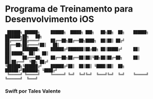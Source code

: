# Programa de Treinamento para Desenvolvimento iOS
                                                                                                                                                     
```                                                                                                                                   
 ██████╗ ██████╗     ██████╗  █████╗ ███╗   ██╗██╗  ██╗    ██████╗ ███████╗██╗   ██╗
██╔════╝██╔════╝     ██╔══██╗██╔══██╗████╗  ██║██║ ██╔╝    ██╔══██╗██╔════╝██║   ██║
██║     ███████╗     ██████╔╝███████║██╔██╗ ██║█████╔╝     ██║  ██║█████╗  ██║   ██║
██║     ██╔═══██╗    ██╔══██╗██╔══██║██║╚██╗██║██╔═██╗     ██║  ██║██╔══╝  ╚██╗ ██╔╝
╚██████╗╚██████╔╝    ██████╔╝██║  ██║██║ ╚████║██║  ██╗    ██████╔╝███████╗ ╚████╔╝
 ╚═════╝ ╚═════╝     ╚═════╝ ╚═╝  ╚═╝╚═╝  ╚═══╝╚═╝  ╚═╝    ╚═════╝ ╚══════╝  ╚═══╝
```
### Swift por Tales Valente
	
